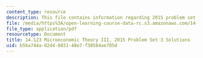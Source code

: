 ```yaml
---
content_type: resource
description: This file contains information regarding 2015 problem set 3 solutions.
file: /media/https%3A/open-learning-course-data-rc.s3.amazonaws.com/14-123-microeconomic-theory-iii-spring-2015/b5ba744a02d4803148e7f30584ae705d_MIT14_123S15_PSet_3_Sol_15.pdf
file_type: application/pdf
resourcetype: Document
title: 14.123 Microeconomic Theory III, 2015 Problem Set 3 Solutions
uid: b5ba744a-02d4-8031-48e7-f30584ae705d
---
```


